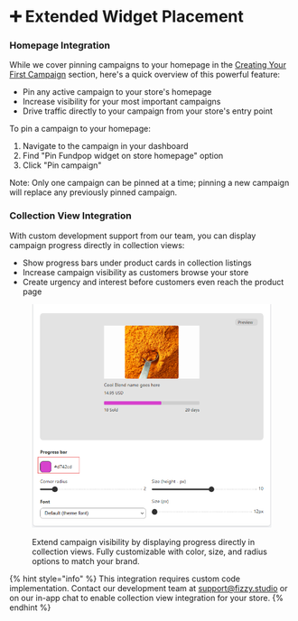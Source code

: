 # ➕ Extended Widget Placement

### Homepage Integration

While we cover pinning campaigns to your homepage in the [Creating Your First Campaign](../getting-started/creating-your-first-campaign.md) section, here's a quick overview of this powerful feature:

* Pin any active campaign to your store's homepage
* Increase visibility for your most important campaigns
* Drive traffic directly to your campaign from your store's entry point

To pin a campaign to your homepage:

1. Navigate to the campaign in your dashboard
2. Find "Pin Fundpop widget on store homepage" option
3. Click "Pin campaign"

Note: Only one campaign can be pinned at a time; pinning a new campaign will replace any previously pinned campaign.

### Collection View Integration

With custom development support from our team, you can display campaign progress directly in collection views:

* Show progress bars under product cards in collection listings
* Increase campaign visibility as customers browse your store
* Create urgency and interest before customers even reach the product page

<figure><img src="../.gitbook/assets/image (5).png" alt=""><figcaption><p>Extend campaign visibility by displaying progress directly in collection views. Fully customizable with color, size, and radius options to match your brand.</p></figcaption></figure>

{% hint style="info" %}
This integration requires custom code implementation. Contact our development team at [support@fizzy.studio](mailto:support@fizzy.studio) or on our in-app chat to enable collection view integration for your store.
{% endhint %}
